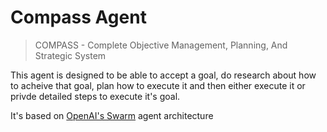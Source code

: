 # Compass Agent

> COMPASS - Complete Objective Management, Planning, And Strategic System

This agent is designed to be able to accept a goal, do research about how to acheive that goal, plan how to execute it and then either execute it or privde detailed steps to execute it's goal.

It's based on [OpenAI's Swarm](https://github.com/openai/swarm?tab=readme-ov-file#agents) agent architecture

